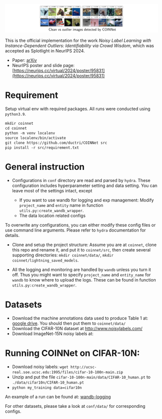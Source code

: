 ![alt text](https://github.com/ductri/COINNet/blob/main/public/example1.png)

This is the official implementation for the work _Noisy Label Learning with Instance-Dependent Outliers: Identifiability via Crowd Wisdom_, which was accepted as Splotlight in NeurIPS 2024.

- Paper: [arXiv](https://openreview.net/pdf?id=HTLJptF7qM)
- NeurIPS poster and slide page: [https://neurips.cc/virtual/2024/poster/95831](https://neurips.cc/virtual/2024/poster/95831)

# Requirement

Setup virtual env with required packages. All runs were conducted using `python3.9`.
```
mkdir coinnet
cd coinnet
python -m venv localenv
source localenv/bin/activate
git clone https://github.com/ductri/COINNet src
pip install -r src/requirement.txt
```

# General instruction

- Configurations in `conf` directory are read and parsed by `hydra`. These configuration includes hyperparameter setting and data setting. You can leave most of the settings intact, except 

    + If you want to use wandb for logging and exp management: Modify `project_name` and `entity` name in function `utils.py:create_wandb_wrapper`.
    + The data location related configs

To overwrite any configurations, you can either modify these config files or use command line arguments. Please refer to `hydra` documentation for details.

- Clone and setup the project structure: Assume you are at `coinnet`, clone this repo and rename it, and put it to `coinnet/src`, then create several supporting directories: `mkdir coinnet/data/`, `mkdir coinnet/lightning_saved_models`. 

- All the logging and monitoring are handled by `wandb` unless you turn it off. Thus you might want to specify `project_name` and `entity_name` for `wandb` to know where to upload the logs. These can be found in function `utils.py:create_wandb_wrapper`.

# Datasets

- Download the machine annotations data used to produce Table 1 at: [google drive](google./sabc). You should then put them to `coinnet/data/`
- Download the CIFAR-10N dataset at http://www.noisylabels.com/
- Download ImageNet-15N noisy labels at:


# Running COINNet on CIFAR-10N:
- Download noisy labels: 
```wget http://ucsc-real.soe.ucsc.edu:1995/files/cifar-10-100n-main.zip```
- Unzip and put the file `cifar-10-100n-main/data/CIFAR-10_human.pt` to `./data/cifar10n/CIFAR-10_human.pt` 
- `python my_training data=cifar10n`

An example of a run can be found at: [wandb-logging](https://wandb.ai/ductricse/Noisy%20Label%20Learning%20with%20Instance-Dependent%20Outliers)


For other datasets, please take a look at `conf/data/` for corresponding configs.

